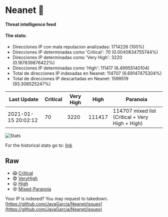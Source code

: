 # Neanet :hocho:
#### Threat intelligence feed
#### The stats:

- Direcciones IP con mala reputacion analizadas: 1714226 (100%)
- Direcciones IP determinadas como 'Critical':  70 (0.0040834755744%)
- Direcciones IP determinadas como 'Very High':  3220 (0.187839876422%)
- Direcciones IP determinadas como 'High':  111417 (6.49955140104)
- Total de direcciones IP indexadas en Neanet:  114707 (6.69147475304%)
- Total de direcciones IP descartadas en Neanet:  1599519 (93.308525247%)

| Last Update | Critical | Very High | High | Paranoia |
| --- | --- | --- | --- | --- |
| 2021-01-15 20:02:12 | 70 | 3220 | 111417 | 114707 mixed list (Critical + Very High + High)|

![Stats](https://docs.google.com/spreadsheets/d/e/2PACX-1vSnaNMIXVabIpDJjufMlzH7poXnshF3mgd8Is1g9ytUEzVsP5my4Trn8f-xkoLLQ38xpL3HtmUexLo6/pubchart?oid=501124687&format=image)

For the historical stats go to: [link](/stats.csv)
## Raw
- :scream: [Critical](https://raw.githubusercontent.com/JavaGarcia/Neanet/master/blacklists/neanet_critical.txt)
- :fearful: [VeryHigh](https://raw.githubusercontent.com/JavaGarcia/Neanet/master/blacklists/neanet_veryHigh.txtt)
- :frowning: [High](https://raw.githubusercontent.com/JavaGarcia/Neanet/master/blacklists/neanet_high.txt)
- :dizzy_face: [Mixed-Paranoia](https://raw.githubusercontent.com/JavaGarcia/Neanet/master/blacklists/neanet_all.txt)


Your IP is indexed? You may request to takedown. [https://github.com/JavaGarcia/Neanet/issues](https://github.com/JavaGarcia/Neanet/issues)


































































































































































































































































































































































































































































































































































































































































































































































































































































































































































































































































































































































































































































































































































































































































































































































































































































































































































































































































































































































































































































































































































































































































































































































































































































































































































































































































































































































































































































































































































































































































































































































































































































































































































































































































































































































































































































